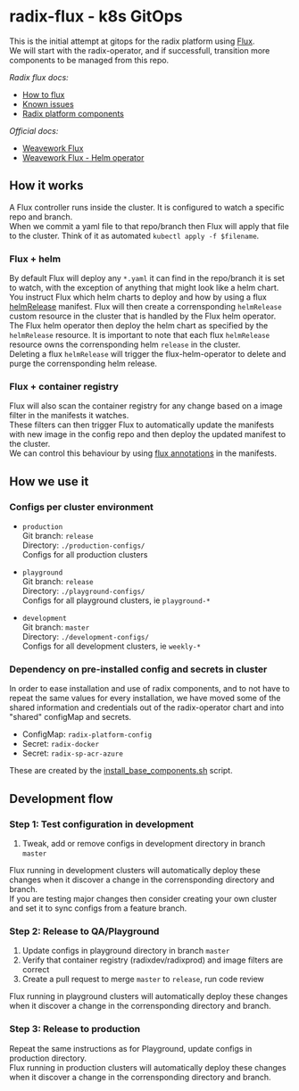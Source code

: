 # radix-flux - k8s GitOps

This is the initial attempt at gitops for the radix platform using [Flux](https://github.com/weaveworks/flux/).  
We will start with the radix-operator, and if successfull, transition more components to be managed from this repo.

_Radix flux docs:_
- [How to flux](./how-to.md)
- [Known issues](./known-issues.md)
- [Radix platform components](https://github.com/equinor/radix-private/blob/master/docs/radix-platform/readme.md)

_Official docs:_
- [Weavework Flux](https://github.com/fluxcd/flux)
- [Weavework Flux - Helm operator](https://github.com/fluxcd/flux#get-started-with-the-helm-operator)


## How it works

A Flux controller runs inside the cluster. It is configured to watch a specific repo and branch.  
When we commit a yaml file to that repo/branch then Flux will apply that file to the cluster. Think of it as automated `kubectl apply -f $filename`.  

### Flux + helm

By default Flux will deploy any `*.yaml` it can find in the repo/branch it is set to watch, with the exception of anything that might look like a helm chart.  
You instruct Flux which helm charts to deploy and how by using a flux [helmRelease](https://github.com/weaveworks/flux/blob/master/site/helm-integration.md) manifest. Flux will then create a corrensponding `helmRelease` custom resource in the cluster that is handled by the Flux helm operator. The Flux helm operator then deploy the helm chart as specified by the `helmRelease` resource. It is important to note that each flux `helmRelease` resource owns the corrensponding helm `release` in the cluster.  
Deleting a flux `helmRelease` will trigger the flux-helm-operator to delete and purge the corrensponding helm release.

### Flux + container registry

Flux will also scan the container registry for any change based on a image filter in the manifests it watches.  
These filters can then trigger Flux to automatically update the manifests with new image in the config repo and then deploy the updated manifest to the cluster.   
We can control this behaviour by using [flux annotations](https://github.com/weaveworks/flux/blob/master/site/helm-integration.md#using-annotations-to-control-updates-to-helmrelease-resources) in the manifests.


## How we use it

### Configs per cluster environment

- `production`  
  Git branch: `release`  
  Directory: `./production-configs/`  
  Configs for all production clusters  

- `playground`  
  Git branch: `release`  
  Directory: `./playground-configs/`  
  Configs for all playground clusters, ie `playground-*`  

- `development`  
  Git branch: `master`  
  Directory: `./development-configs/`  
  Configs for all development clusters, ie `weekly-*`  

### Dependency on pre-installed config and secrets in cluster

In order to ease installation and use of radix components, and to not have to repeat the same values for every installation, we have moved some of the shared information and credentials out of the radix-operator chart and into "shared" configMap and secrets.

- ConfigMap: `radix-platform-config`
- Secret: `radix-docker` 
- Secret: `radix-sp-acr-azure`  

These are created by the [install_base_components.sh](https://github.com/equinor/radix-platform/blob/master/scripts/install_base_components.sh) script.

## Development flow

### Step 1: Test configuration in development

1. Tweak, add or remove configs in development directory in branch `master`

Flux running in development clusters will automatically deploy these changes when it discover a change in the corrensponding directory and branch.  
If you are testing major changes then consider creating your own cluster and set it to sync configs from a feature branch.

### Step 2: Release to QA/Playground

1. Update configs in playground directory in branch `master`
1. Verify that container registry (radixdev/radixprod) and image filters are correct
1. Create a pull request to merge `master` to `release`, run code review

Flux running in playground clusters will automatically deploy these changes when it discover a change in the corrensponding directory and branch.

### Step 3: Release to production

Repeat the same instructions as for Playground, update configs in production directory.  
Flux running in production clusters will automatically deploy these changes when it discover a change in the corrensponding directory and branch.

   
  
